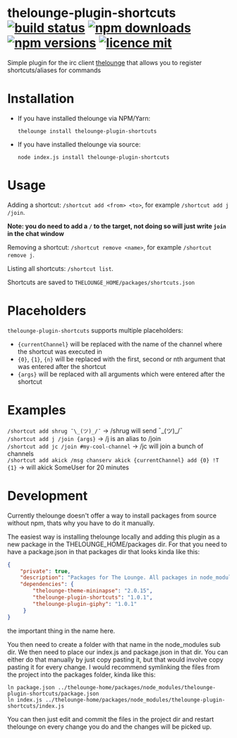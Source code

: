 # thelounge-plugin-shortcuts [![build status](https://github.com/MiniDigger/thelounge-plugin-shortcuts/workflows/Build/badge.svg)](https://github.com/MiniDigger/thelounge-plugin-shortcuts/workflows/build) [![npm downloads](https://img.shields.io/npm/dt/thelounge-plugin-shortcuts.svg)](https://www.npmjs.com/package/thelounge-plugin-shortcuts) [![npm versions](https://img.shields.io/npm/v/thelounge-plugin-shortcuts.svg)](https://www.npmjs.com/package/thelounge-plugin-shortcuts) [![licence mit](https://img.shields.io/github/license/MiniDigger/thelounge-plugin-shortcuts.svg)](https://github.com/MiniDigger/thelounge-plugin-shortcuts/blob/master/LICENSE)

Simple plugin for the irc client [thelounge](https://thelounge.chat) that allows you to register shortcuts/aliases for commands

# Installation

- If you have installed thelounge via NPM/Yarn:

   `thelounge install thelounge-plugin-shortcuts`
- If you have installed thelounge via source:

   `node index.js install thelounge-plugin-shortcuts`

# Usage

Adding a shortcut: `/shortcut add <from> <to>`, for example `/shortcut add j /join`.

**Note: you do need to add a `/` to the target, not doing so will just write `join` in the chat window**

Removing a shortcut: `/shortcut remove <name>`, for example `/shortcut remove j`.

Listing all shortcuts: `/shortcut list`.

Shortcuts are saved to `THELOUNGE_HOME/packages/shortcuts.json`

# Placeholders

`thelounge-plugin-shortcuts` supports multiple placeholders:

* `{currentChannel}` will be replaced with the name of the channel where the shortcut was executed in
* `{0}`, `{1}`, `{n}` will be replaced with the first, second or nth argument that was entered after the shortcut
* `{args}` will be replaced with all arguments which were entered after the shortcut

# Examples

`/shortcut add shrug ¯\_(ツ)_/¯` -> /shrug will send ¯\_(ツ)_/¯  
`/shortcut add j /join {args}` -> /j is an alias to /join  
`/shortcut add jc /join #my-cool-channel` -> /jc will join a bunch of channels  
`/shortcut add akick /msg chanserv akick {currentChannel} add {0} !T {1}` -> will akick SomeUser for 20 minutes

# Development

Currently thelounge doesn't offer a way to install packages from source without npm, 
thats why you have to do it manually.

The easiest way is installing thelounge locally and adding this plugin as a new package in the THELOUNGE_HOME/packages dir.
For that you need to have a package.json in that packages dir that looks kinda like this:
```json
{
    "private": true,
    "description": "Packages for The Lounge. All packages in node_modules directory will be automatically loaded.",
    "dependencies": {
        "thelounge-theme-mininapse": "2.0.15",
        "thelounge-plugin-shortcuts": "1.0.1",
        "thelounge-plugin-giphy": "1.0.1"
     }
}
```
the important thing in the name here.

You then need to create a folder with that name in the node_modules sub dir.
We then need to place our index.js and package.json in that dir. 
You can either do that manually by just copy pasting it, but that would involve copy pasting it for every change.
I would recommend symlinking the files from the project into the packages folder, kinda like this:
```
ln package.json ../thelounge-home/packages/node_modules/thelounge-plugin-shortcuts/package.json
ln index.js ../thelounge-home/packages/node_modules/thelounge-plugin-shortcuts/index.js
```
You can then just edit and commit the files in the project dir and restart thelounge
 on every change you do and the changes will be picked up.
 